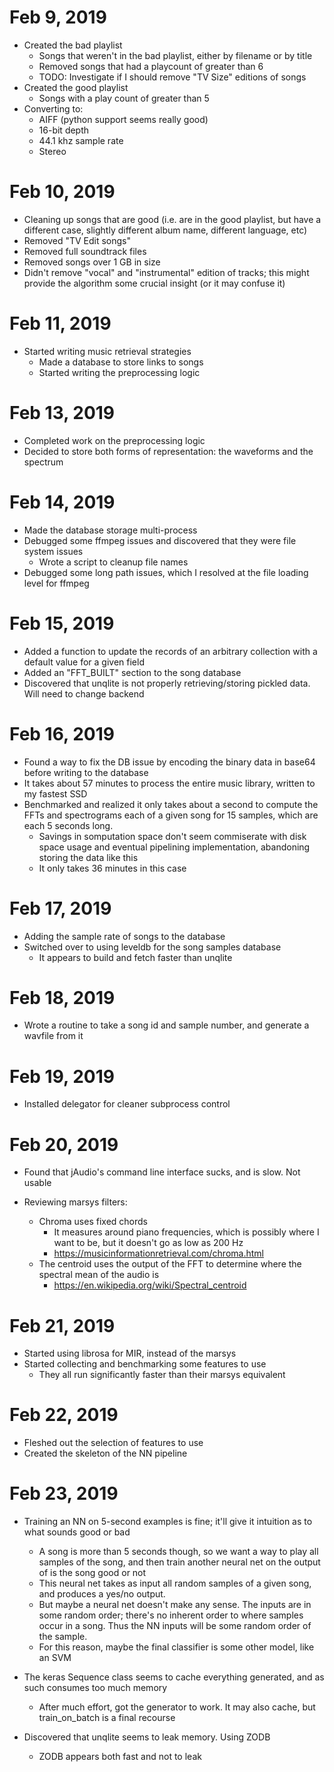 # Feb 9, 2019 #

- Created the bad playlist
    - Songs that weren't in the bad playlist, either by filename or by title
    - Removed songs that had a playcount of greater than 6
    - TODO: Investigate if I should remove "TV Size" editions of songs
- Created the good playlist
    - Songs with a play count of greater than 5
- Converting to:
    - AIFF (python support seems really good)
    - 16-bit depth
    - 44.1 khz sample rate
    - Stereo


# Feb 10, 2019 #

- Cleaning up songs that are good (i.e. are in the good playlist, but have a different case, slightly different album
 name, different language, etc)
- Removed "TV Edit songs"
- Removed full soundtrack files
- Removed songs over 1 GB in size
- Didn't remove "vocal" and "instrumental" edition of tracks; this might provide the algorithm some crucial insight 
(or it may confuse it)


# Feb 11, 2019 #

- Started writing music retrieval strategies
    - Made a database to store links to songs
    - Started writing the preprocessing logic
    
# Feb 13, 2019 #

- Completed work on the preprocessing logic
- Decided to store both forms of representation: the waveforms and the spectrum

# Feb 14, 2019 #

- Made the database storage multi-process
- Debugged some ffmpeg issues and discovered that they were file system issues
    - Wrote a script to cleanup file names
- Debugged some long path issues, which I resolved at the file loading level for ffmpeg

# Feb 15, 2019 #

- Added a function to update the records of an arbitrary collection with a default value for a given field
- Added an "FFT_BUILT" section to the song database
- Discovered that unqlite is not properly retrieving/storing pickled data. Will need to change backend

# Feb 16, 2019 #

- Found a way to fix the DB issue by encoding the binary data in base64 before writing to the database
- It takes about 57 minutes to process the entire music library, written to my fastest SSD
- Benchmarked and realized it only takes about a second to compute the FFTs and spectrograms each of a given song for
 15 samples, which are each 5 seconds long.
    - Savings in somputation space don't seem commiserate with disk space usage and eventual pipelining 
    implementation, abandoning storing the data like this
    - It only takes 36 minutes in this case

# Feb 17, 2019 #

- Adding the sample rate of songs to the database
- Switched over to using leveldb for the song samples database
    - It appears to build and fetch faster than unqlite

# Feb 18, 2019 #

- Wrote a routine to take a song id and sample number, and generate a wavfile from it

# Feb 19, 2019 #

- Installed delegator for cleaner subprocess control

# Feb 20, 2019 #

- Found that jAudio's command line interface sucks, and is slow. Not usable

- Reviewing marsys filters:
    - Chroma uses fixed chords
        - It measures around piano frequencies, which is possibly where I want to be, but it doesn't go as low as 200 Hz
        - https://musicinformationretrieval.com/chroma.html
    - The centroid uses the output of the FFT to determine where the spectral mean of the audio is
        - https://en.wikipedia.org/wiki/Spectral_centroid

# Feb 21, 2019 #

- Started using librosa for MIR, instead of the marsys
- Started collecting and benchmarking some features to use
    - They all run significantly faster than their marsys equivalent

# Feb 22, 2019 #

- Fleshed out the selection of features to use
- Created the skeleton of the NN pipeline

# Feb 23, 2019 #

- Training an NN on 5-second examples is fine; it'll give it intuition as to what sounds good or bad
    - A song is more than 5 seconds though, so we want a way to play all samples of the song, and then train another 
    neural net on the output of is the song good or not
    - This neural net takes as input all random samples of a given song, and produces a yes/no output.
    - But maybe a neural net doesn't make any sense. The inputs are in some random order; there's no inherent order 
    to where samples occur in a song. Thus the NN inputs will be some random order of the sample.
    - For this reason, maybe the final classifier is some other model, like an SVM

- The keras Sequence class seems to cache everything generated, and as such consumes too much memory
    - After much effort, got the generator to work. It may also cache, but train_on_batch is a final recourse

- Discovered that unqlite seems to leak memory. Using ZODB
    - ZODB appears both fast and not to leak
